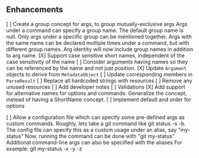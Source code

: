 ﻿## Enhancements

[ ] Create a group concept for args, to group mutually-exclusive args
    Args under a command can specify a group name. The default group name is null.
	Only args under a specific group can be mentioned together.
	Args with the same name can be declared multiple times under a command, but with different group names.
	Arg identity will now include group names in addition to arg name.
[X] Support case sensitive short names, independent of the case sensitivity of the name
[ ] Consider arguments having names so they can be referenced by the name and not just position.
[X]		Update `Argument` objects to derive from `MetadataObject`
[ ]		Update corresponding members in `ParseResult`
[ ] Replace all hardcoded strings with resources
[ ] Remove any unused resources
[ ] Add developer notes
[ ]		Validations
[X] Add support for alternative names for options and commands. Generalize the concept, instead of having a ShortName concept.
[ ] Implement default and order for options

[ ] Allow a configuration file which can specify some pre-defined args as custom commands.
	Roughly, lets take a git command like git status -s -b.
	The config file can specify this as a custom usage under an alias, say "my-status"
	Now, running the command can be done with "git my-status"
	Additional command-line args can also be specified with the aliases
	For example: git my-status -x -y -z